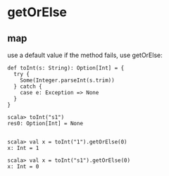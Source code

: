 
# getOrElse   

## map      

use a default value if the method fails, use getOrElse:

```
def toInt(s: String): Option[Int] = {
  try {
    Some(Integer.parseInt(s.trim))
  } catch {
    case e: Exception => None
  }
}

scala> toInt("s1")
res0: Option[Int] = None


scala> val x = toInt("1").getOrElse(0)
x: Int = 1

scala> val x = toInt("s1").getOrElse(0)
x: Int = 0


```




